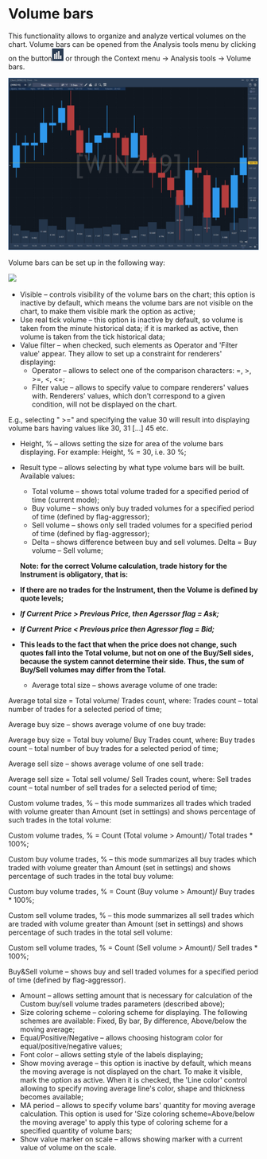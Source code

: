 # Volume bars

This functionality allows to organize and analyze vertical volumes on the chart. Volume bars can be opened from the Analysis tools menu by clicking on the button![](<../../../../../.gitbook/assets/53 (4).png>) or through the Context menu -> Analysis tools -> Volume bars.​

![](../../../../../.gitbook/assets/bars.png)

Volume bars can be set up in the following way:​

![](../../../../../.gitbook/assets/67.png)

* Visible – controls visibility of the volume bars on the chart; this option is inactive by default, which means the volume bars are not visible on the chart, to make them visible mark the option as active;
* Use real tick volume – this option is inactive by default, so volume is taken from the minute historical data; if it is marked as active, then volume is taken from the tick historical data;
* Value filter – when checked, such elements as Operator and 'Filter value' appear. They allow to set up a constraint for renderers' displaying:
  * Operator – allows to select one of the comparison characters: =, >, >=, <, <=;
  * Filter value – allows to specify value to compare renderers' values with. Renderers' values, which don't correspond to a given condition, will not be displayed on the chart.

E.g., selecting " >=" and specifying the value 30 will result into displaying volume bars having values like 30, 31 \[...] 45 etc.

* Height, % – allows setting the size for area of the volume bars displaying. For example: Height, % = 30, i.e. 30 %;
*   Result type – allows selecting by what type volume bars will be built. Available values:

    * Total volume – shows total volume traded for a specified period of time (current mode);
    * Buy volume – shows only buy traded volumes for a specified period of time (defined by flag-aggressor);
    * Sell volume – shows only sell traded volumes for a specified period of time (defined by flag-aggressor);
    * Delta – shows difference between buy and sell volumes. Delta = Buy volume – Sell volume;

    **Note:** **for the correct Volume calculation, trade history for the Instrument is obligatory, that is:**
* **If there are no trades for the Instrument, then the Volume is defined by quote levels;**
* _**If Current Price > Previous Price, then Agerssor flag = Ask;**_
* _**If Current Price < Previous price then Agressor flag = Bid;**_
* **This leads to the fact that when the price does not change, such quotes fall into the Total volume, but not on one of the Buy/Sell sides, because the system cannot determine their side. Thus, the sum of Buy/Sell volumes may differ from the Total.**
  * Average total size – shows average volume of one trade:

Average total size = Total volume/ Trades count, where: Trades count – total number of trades for a selected period of time;

Average buy size – shows average volume of one buy trade:

Average buy size = Total buy volume/ Buy Trades count, where: Buy trades count – total number of buy trades for a selected period of time;

Average sell size – shows average volume of one sell trade:

Average sell size = Total sell volume/ Sell Trades count, where: Sell trades count – total number of sell trades for a selected period of time;

Custom volume trades, % – this mode summarizes all trades which traded with volume greater than Amount (set in settings) and shows percentage of such trades in the total volume:

Custom volume trades, % = Count (Total volume > Amount)/ Total trades \* 100%;

Custom buy volume trades, % – this mode summarizes all buy trades which traded with volume greater than Amount (set in settings) and shows percentage of such trades in the total buy volume:

Custom buy volume trades, % = Count (Buy volume > Amount)/ Buy trades \* 100%;

Custom sell volume trades, % – this mode summarizes all sell trades which are traded with volume greater than Amount (set in settings) and shows percentage of such trades in the total sell volume:​

​Custom sell volume trades, % = Count (Sell volume > Amount)/ Sell trades \* 100%;​

Buy\&Sell volume –​ shows buy and sell traded volumes for a specified period of time (defined by flag-aggressor).​

* Amount – allows setting amount that is necessary for calculation of the Custom buy/sell volume trades parameters (described above);
* Size coloring scheme – coloring scheme for displaying. The following schemes are available: Fixed, By bar, By difference, Above/below the moving average;
* Equal/Positive/Negative – allows choosing histogram color for equal/positive/negative values;
* Font color – allows setting style of the labels displaying;
* Show moving average – this option is inactive by default, which means the moving average is not displayed on the chart. To make it visible, mark the option as active. When it is checked, the 'Line color' control allowing to specify moving average line's color, shape and thickness becomes available;
* MA period – allows to specify volume bars' quantity for moving average calculation. This option is used for 'Size coloring scheme=Above/below the moving average' to apply this type of coloring scheme for a specified quantity of volume bars;
* Show value marker on scale – allows showing marker with a current value of volume on the scale.
